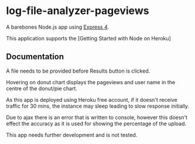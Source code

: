 # log-file-analyzer-pageviews

A barebones Node.js app using [Express 4](http://expressjs.com/).

This application supports the [Getting Started with Node on Heroku]

## Documentation

A file needs to be provided before Results button is clicked.

Hovering on donut chart displays the pageviews and user name in the centre of the donut/pie chart.

As this app is deployed using Heroku free account, if it doesn't receive traffic for 30 mins, the instance may sleep leading to slow response initially.

Due to ajax there is an error that is written to console, however this doesn't effect the accuracy as it is used for showing the percentage of the upload.

This app needs further development and is not tested.

